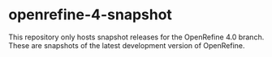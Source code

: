 # openrefine-4-snapshot
This repository only hosts snapshot releases for the OpenRefine 4.0 branch. These are snapshots of the latest development version of OpenRefine.
